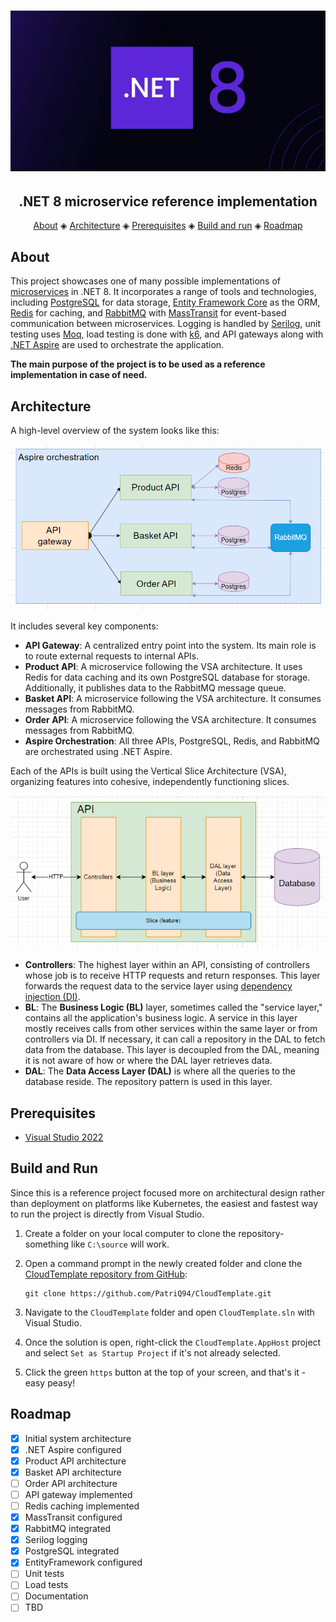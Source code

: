 ﻿
<h1 align="center">
  <img src="Docs/Net8.png"></a>
</h1>

<h2 align="center">.NET 8 microservice reference implementation</h2>

<p align="center">
  <a href="#about">About</a> ◈
  <a href="#architecture">Architecture</a> ◈
  <a href="#prerequisites">Prerequisites</a> ◈
  <a href="#build-and-run">Build and run</a> ◈
  <a href="#roadmap">Roadmap</a>
</p>


## About


This project showcases one of many possible implementations of [microservices](https://microservices.io/) in .NET 8. 
It incorporates a range of tools and technologies, including [PostgreSQL](https://www.postgresql.org/) for data storage, 
[Entity Framework Core](https://docs.microsoft.com/en-us/ef/core/) as the ORM, [Redis](https://redis.io/) for caching, 
and [RabbitMQ](https://www.rabbitmq.com/) with [MassTransit](https://masstransit.io/) for event-based communication 
between microservices. Logging is handled by [Serilog](https://serilog.net/), unit testing 
uses [Moq](https://github.com/devlooped/moq), load testing is done with [k6](https://k6.io/), 
and API gateways along with [.NET Aspire](https://learn.microsoft.com/en-us/dotnet/aspire/get-started/aspire-overview) 
are used to orchestrate the application.


**The main purpose of the project is to be used as a reference implementation in
case of need.**

## Architecture
A high-level overview of the system looks like this:

<p align="center">
  <img src="Docs/Architecture.png" alt="Architecture">
</p>

It includes several key components:
- **API Gateway**: A centralized entry point into the system. Its main role is to route external requests to internal APIs.
- **Product API**: A microservice following the VSA architecture. It uses Redis for data caching and its own PostgreSQL database for storage. Additionally, it publishes data to the RabbitMQ message queue.
- **Basket API**: A microservice following the VSA architecture. It consumes messages from RabbitMQ.
- **Order API**: A microservice following the VSA architecture. It consumes messages from RabbitMQ.
- **Aspire Orchestration**: All three APIs, PostgreSQL, Redis, and RabbitMQ are orchestrated using .NET Aspire.

Each of the APIs is built using the Vertical Slice Architecture (VSA), organizing features into cohesive, 
independently functioning slices.

<p align="center">
  <img src="Docs/api.png" alt="Api">
</p>

- **Controllers**: The highest layer within an API, consisting of controllers whose job is to receive HTTP requests and return responses. This layer forwards the request data to the service layer using [dependency injection (DI)](https://learn.microsoft.com/en-us/dotnet/core/extensions/dependency-injection).
- **BL**: The **Business Logic (BL)** layer, sometimes called the "service layer," contains all the application's business logic. A service in this layer mostly receives calls from other services within the same layer or from controllers via DI. If necessary, it can call a repository in the DAL to fetch data from the database. This layer is decoupled from the DAL, meaning it is not aware of how or where the DAL layer retrieves data.
- **DAL**: The **Data Access Layer (DAL)** is where all the queries to the database reside. The repository pattern is used in this layer.

## Prerequisites

- [Visual Studio 2022](https://visualstudio.microsoft.com/vs/)

## Build and Run

Since this is a reference project focused more on architectural design rather than deployment on platforms like Kubernetes, the easiest and fastest way to run the project is directly from Visual Studio.

1. Create a folder on your local computer to clone the repository-something like `C:\source` will work.

2. Open a command prompt in the newly created folder and clone the [CloudTemplate repository from GitHub](https://github.com/PatriQ94/CloudTemplate):
    ```console
    git clone https://github.com/PatriQ94/CloudTemplate.git
    ```

3. Navigate to the `CloudTemplate` folder and open `CloudTemplate.sln` with Visual Studio.

4. Once the solution is open, right-click the `CloudTemplate.AppHost` project and select `Set as Startup Project` if it's not already selected.

5. Click the green `https` button at the top of your screen, and that's it - easy peasy!

## Roadmap

- [x] Initial system architecture
- [x] .NET Aspire configured
- [x] Product API architecture
- [x] Basket API architecture
- [ ] Order API architecture
- [ ] API gateway implemented
- [ ] Redis caching implemented
- [x] MassTransit configured
- [x] RabbitMQ integrated
- [x] Serilog logging
- [x] PostgreSQL integrated
- [x] EntityFramework configured
- [ ] Unit tests
- [ ] Load tests
- [ ] Documentation
- [ ] TBD